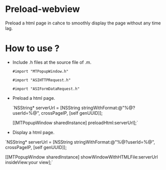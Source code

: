 # Preload-webview
 Preload a html page in cahce to smoothly display the page without any time lag. 
 

# How to use ? 

- Include .h files at the source file of .m.

  `#import "MTPopupWindow.h"`

  `#import "ASIHTTPRequest.h"`

  `#import "ASIFormDataRequest.h"`
  

- Preload a html page. 

  `NSString* serverUrl = [NSString stringWithFormat:@"%@?userId=%@", crossPageIP, [self genUUID]];
  
  [[MTPopupWindow sharedInstance] preloadHtml:serverUrl];`
 
 
 - Display a html page.  
 
  `NSString* serverUrl = [NSString stringWithFormat:@"%@?userId=%@", crossPageIP, [self genUUID]];

  [[MTPopupWindow  sharedInstance] showWindowWithHTMLFile:serverUrl insideView:your view];`

